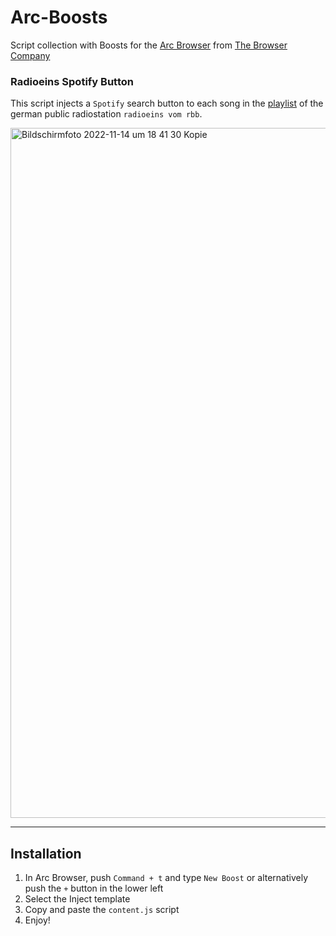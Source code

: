 # Arc-Boosts
Script collection with Boosts for the [Arc Browser](https://arc.net/) from [The Browser Company](https://thebrowser.company/)

### Radioeins Spotify Button

This script injects a `Spotify` search button to each song in the [playlist](https://www.radioeins.de/musik/playlists.htm/from=15-11-2022_00-00/to=16-11-2022_00-00/sendung=%21content%21rbb%21rad%21programm%21sendungen%21der_schoene_morgen%21index.html) of the german public radiostation `radioeins vom rbb`. 

<img width="1104" alt="Bildschirm­foto 2022-11-14 um 18 41 30 Kopie" src="https://user-images.githubusercontent.com/9810829/201944048-89d8c505-bd72-41e4-9bc6-5b3e3bd81705.png">


---

## Installation
1. In Arc Browser, push `Command + t` and type `New Boost` or alternatively push the `+` button in the lower left
2. Select the Inject template
3. Copy and paste the `content.js` script
4. Enjoy!

